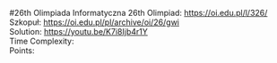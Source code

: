 #26th Olimpiada Informatyczna
26th Olimpiad: https://oi.edu.pl/l/326/ <br />
Szkopuł: https://oi.edu.pl/pl/archive/oi/26/gwi <br />
Solution: https://youtu.be/K7i8Ijb4r1Y <br />
Time Complexity: <br />
Points:  <br />